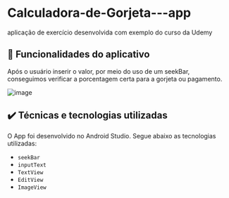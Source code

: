 # Calculadora-de-Gorjeta---app
aplicação  de exercício desenvolvida com exemplo do curso da Udemy 

## 🔨 Funcionalidades do aplicativo

Após o usuário inserir o valor, por meio do uso de um seekBar, conseguimos verificar a porcentagem certa para a gorjeta ou pagamento.

![image](https://user-images.githubusercontent.com/17463168/183799857-34da04e5-4ad3-45e3-90a7-fe7dfb5c9144.png)

## ✔️ Técnicas e tecnologias utilizadas

O App foi desenvolvido no Android Studio. Segue abaixo as tecnologias utilizadas:

- `seekBar`
- `inputText`
- `TextView`
- `EditView`
- `ImageView`
